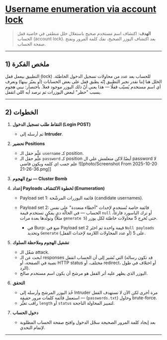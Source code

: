 # [Username enumeration via account lock](https://portswigger.net/web-security/authentication/password-based/lab-username-enumeration-via-account-lock)

> **الهدف**: اكتشاف اسم مستخدم صحيح باستغلال خلل منطقى في خاصية قفل الحساب (account lock). بعد اكتشاف اليوزر الصحيح، نفك كلمة المرور ونفتح صفحة الحساب.

---

## 1) ملخص الفكرة

التطبيق بيعمل قفل (lock) للحساب بعد عدد من محاولات تسجيل الدخول الخاطئة. الخلل هنا إننا نقدر نجبر التطبيق إنّه يطبق قفل على بعض الحسابات (أو يميّز بينها) ونعرف أي اسم مستخدم يُسبّب قفلًا — هذا يعني أنّ ذلك اليوزر موجود فعلاً. باختصار: نبني هجوم يسبب "حظر" لبعض اليوزرات ثم نرصد أيه اللي اتقفل.

---

## 2) الخطوات 

1. **التقاط طلب تسجيل الدخول (Login POST)**
   * ثم أرسله إلى **Intruder**.

2. **تحضير Positions**

   * علّم حقل الـ `username` كـ position.
   * علّم حقل الـ `password` كـ position أيضًا.لاكن متعلمش علي ال password لا علم جمب اي كلمه ويكون فاضي 
![[photo/Screenshot From 2025-10-20 21-26-36.png]]
3. **نوع الهجوم — Cluster Bomb**
4. **إعداد Payloads لخطوة الاكتشاف (Enumeration)**

   * Payload set 1: قائمة اليوزرات المرشّحة (candidate usernames).
   * Payload set 2: قائمة خاصة تُستخدم لإحداث "أخطاء متعددة" على نفس الحساب — في الحالّة دي يمكن تستخدم قيمة `null` أو ترك الباسورد فارغاً، وتولّدها بعدة مرات (مثلاً `generate 5`) حتى تُخرِج 5 محاولات خاطئة لكل يوزر.

     * في Burp: ضع في Payload set 2 قيمة واحدة ثم اختَر `Null payloads` وتحديد `Generate` على 5 (أو عدد المحاولات اللازمة لإحداث القفل).

5. **تشغيل الهجوم وملاحظة السلوك**

   * شغّل الـ attack.
   * ابحث عن الـ responses التي تُشير إلى أن الحساب اتقفل (قد تكون رسالة نصية في الصفحة، أو HTTP status مختلف، أو redirect، أو اختلاف في طول الرد).
   * اليوزر الذي يظهر عليه أثر القفل هو مرشح أن يكون اسم مستخدم صالح.

6. **التحقق**

   * خُذ اليوزر المرشح وأرسله إلى Intruder مرة أخرى لكن الآن لا تستهدف القفل — استعمل قائمة كلمات مرور حقيقة (`passwords.txt`) وحاول brute-force.
   * راقب تغيُّر `length` أو `status` لتمييز المحاولة الناجحة.

7. **دخول الحساب**

   * بعد إيجاد كلمة المرور الصحيحة سجّل الدخول وافتح صفحة الحساب المطلوبة لإتمام التحدي.

---

